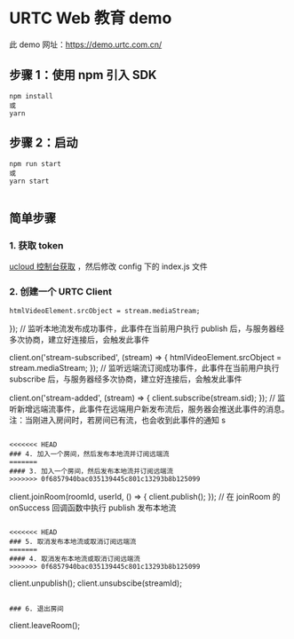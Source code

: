 # URTC Web 教育 demo

此 demo 网址：https://demo.urtc.com.cn/

## 步骤 1：使用 npm 引入 SDK

```
npm install
或    
yarn

```

## 步骤 2：启动

```
npm run start 
或
yarn start 
    
```

## 简单步骤
### 1. 获取 token
 [ucloud 控制台获取](https://console.ucloud.cn/urtc/manage) ，然后修改 config 下的 index.js 文件 
### 2. 创建一个 URTC Client

    htmlVideoElement.srcObject = stream.mediaStream;
}); // 监听本地流发布成功事件，此事件在当前用户执行 publish 后，与服务器经多次协商，建立好连接后，会触发此事件

client.on('stream-subscribed', (stream) => {
    htmlVideoElement.srcObject = stream.mediaStream;
}); // 监听远端流订阅成功事件，此事件在当前用户执行 subscribe 后，与服务器经多次协商，建立好连接后，会触发此事件

client.on('stream-added', (stream) => {
    client.subscribe(stream.sid);
}); // 监听新增远端流事件，此事件在远端用户新发布流后，服务器会推送此事件的消息。注：当刚进入房间时，若房间已有流，也会收到此事件的通知 s

```

<<<<<<< HEAD
### 4. 加入一个房间，然后发布本地流并订阅远端流
=======
#### 3. 加入一个房间，然后发布本地流并订阅远端流
>>>>>>> 0f6857940bac035139445c801c13293b8b125099

```
client.joinRoom(roomId, userId, () => {
    client.publish();
}); // 在 joinRoom 的 onSuccess 回调函数中执行 publish 发布本地流
```

<<<<<<< HEAD
### 5. 取消发布本地流或取消订阅远端流
=======
#### 4. 取消发布本地流或取消订阅远端流
>>>>>>> 0f6857940bac035139445c801c13293b8b125099

```
client.unpublish();
client.unsubscibe(streamId);
```

### 6. 退出房间

```
client.leaveRoom();
```
